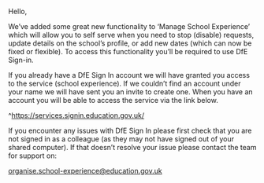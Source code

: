 Hello,

We’ve added some great new functionality to ‘Manage School Experience’ which will allow you to self serve when you need to stop (disable) requests, update details on the school’s profile, or add new dates (which can now be fixed or flexible).  To access this functionality you’ll be required to use DfE Sign-in.

If you already have a DfE Sign In account we will have granted you access to the service (school experience).  If we couldn’t find an account under your name we will have sent you an invite to create one.  When you have an account you will be able to access the service via the link below.

^https://services.signin.education.gov.uk/


If you encounter any issues with DfE Sign In please first check that you are not signed in as a colleague (as they may not have signed out of your shared computer).  If that doesn’t resolve your issue please contact the team for support on:

organise.school-experience@education.gov.uk